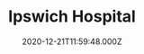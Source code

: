 ---
date: 2020-12-21T11:59:48.000Z
title: Ipswich Hospital
latitude: 52.0568081287349
longitude: 1.1986043613602457
url: https://www.esneft.nhs.uk
category: checkin
---